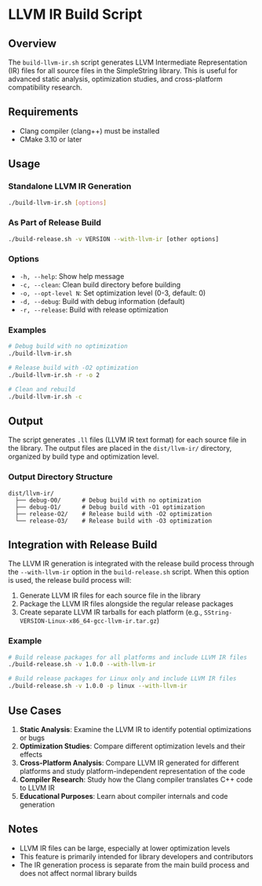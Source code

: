 # LLVM IR Build Script

## Overview
The `build-llvm-ir.sh` script generates LLVM Intermediate Representation (IR) files for all source files in the SimpleString library. This is useful for advanced static analysis, optimization studies, and cross-platform compatibility research.

## Requirements
- Clang compiler (clang++) must be installed
- CMake 3.10 or later

## Usage

### Standalone LLVM IR Generation

```bash
./build-llvm-ir.sh [options]
```

### As Part of Release Build

```bash
./build-release.sh -v VERSION --with-llvm-ir [other options]
```

### Options
- `-h, --help`: Show help message
- `-c, --clean`: Clean build directory before building
- `-o, --opt-level N`: Set optimization level (0-3, default: 0)
- `-d, --debug`: Build with debug information (default)
- `-r, --release`: Build with release optimization

### Examples

```bash
# Debug build with no optimization
./build-llvm-ir.sh

# Release build with -O2 optimization
./build-llvm-ir.sh -r -o 2

# Clean and rebuild
./build-llvm-ir.sh -c
```

## Output
The script generates `.ll` files (LLVM IR text format) for each source file in the library. The output files are placed in the `dist/llvm-ir/` directory, organized by build type and optimization level.

### Output Directory Structure
```
dist/llvm-ir/
  ├── debug-O0/      # Debug build with no optimization
  ├── debug-O1/      # Debug build with -O1 optimization
  ├── release-O2/    # Release build with -O2 optimization
  └── release-O3/    # Release build with -O3 optimization
```

## Integration with Release Build

The LLVM IR generation is integrated with the release build process through the `--with-llvm-ir` option in the `build-release.sh` script. When this option is used, the release build process will:

1. Generate LLVM IR files for each source file in the library
2. Package the LLVM IR files alongside the regular release packages
3. Create separate LLVM IR tarballs for each platform (e.g., `SString-VERSION-Linux-x86_64-gcc-llvm-ir.tar.gz`)

### Example

```bash
# Build release packages for all platforms and include LLVM IR files
./build-release.sh -v 1.0.0 --with-llvm-ir

# Build release packages for Linux only and include LLVM IR files
./build-release.sh -v 1.0.0 -p linux --with-llvm-ir
```

## Use Cases

1. **Static Analysis**: Examine the LLVM IR to identify potential optimizations or bugs
2. **Optimization Studies**: Compare different optimization levels and their effects
3. **Cross-Platform Analysis**: Compare LLVM IR generated for different platforms and study platform-independent representation of the code
4. **Compiler Research**: Study how the Clang compiler translates C++ code to LLVM IR
5. **Educational Purposes**: Learn about compiler internals and code generation

## Notes
- LLVM IR files can be large, especially at lower optimization levels
- This feature is primarily intended for library developers and contributors
- The IR generation process is separate from the main build process and does not affect normal library builds
